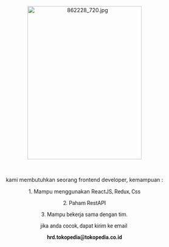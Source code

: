 <p style="text-align: center;"><img src="https://statik.tempo.co/data/2019/08/08/id_862228/862228_720.jpg" alt="862228_720.jpg" width="300" height="403" style="min-width: 0px; max-width: 851px; min-height: 0px;" class="e-rte-image e-imgcenter e-imginline"> </p><p style="text-align: center;"><br></p><p style="text-align: center;">kami membutuhkan seorang frontend developer, kemampuan :</p><p style="text-align: center;"><span style="background-color: unset; text-align: inherit;">1. Mampu menggunakan ReactJS</span><span style="background-color: unset; text-align: inherit; font-family: Roboto, &quot;Segoe UI&quot;, GeezaPro, &quot;DejaVu Serif&quot;, sans-serif, -apple-system, BlinkMacSystemFont;">﻿﻿, Redux, Css</span></p><p style="text-align: center;"><span style="background-color: unset; text-align: inherit; font-family: Roboto, &quot;Segoe UI&quot;, GeezaPro, &quot;DejaVu Serif&quot;, sans-serif, -apple-system, BlinkMacSystemFont;">2. Paham RestAPI</span></p><p style="text-align: center;"><span style="background-color: unset; text-align: inherit; font-family: Roboto, &quot;Segoe UI&quot;, GeezaPro, &quot;DejaVu Serif&quot;, sans-serif, -apple-system, BlinkMacSystemFont;">3. Mampu bekerja sama dengan tim.</span></p><p style="text-align: center;"><span style="background-color: unset; text-align: inherit; font-family: Roboto, &quot;Segoe UI&quot;, GeezaPro, &quot;DejaVu Serif&quot;, sans-serif, -apple-system, BlinkMacSystemFont;">jika anda cocok, dapat kirim ke email&nbsp;</span></p><p style="text-align: center;"><span style="background-color: unset; text-align: inherit; font-family: Roboto, &quot;Segoe UI&quot;, GeezaPro, &quot;DejaVu Serif&quot;, sans-serif, -apple-system, BlinkMacSystemFont;"><strong>hrd.tokopedia@tokopedia.co.id</strong></span></p><p></p>